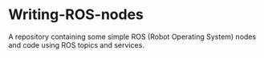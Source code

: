 # Writing-ROS-nodes
A repository containing some simple ROS (Robot Operating System) nodes and code using ROS topics and services.
